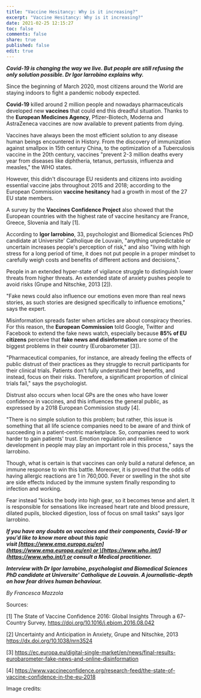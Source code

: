 ```yaml
---
title: "Vaccine Hesitancy: Why is it increasing?"
excerpt: "Vaccine Hesitancy: Why is it increasing?"
date: 2021-02-25 12:15:27
toc: false
comments: false
share: true
published: false
edit: true
---
```

***Covid-19 is changing the way we live. But people are still refusing the only solution possible. Dr Igor Iarrobino explains why.***

Since the beginning of March 2020, most citizens around the World are staying indoors to fight a pandemic nobody expected. 

**Covid-19** killed around 2 million people and nowadays pharmaceuticals developed new **vaccines** that could end this dreadful situation. Thanks to the **European Medicines Agency**, Pfizer-Biotech, Moderna and AstraZeneca vaccines are now available to prevent patients from dying.

Vaccines have always been the most efficient solution to any disease human beings encountered in History. From the discovery of immunization against smallpox in 15th century China, to the optimization of a Tuberculosis vaccine in the 20th century, vaccines "prevent 2-3 million deaths every year from diseases like diphtheria, tetanus, pertussis, influenza and measles," the WHO states.

However, this didn't discourage EU residents and citizens into avoiding essential vaccine jabs throughout 2015 and 2018; according to the European Commission **vaccine hesitancy** had a growth in most of the 27 EU state members.

A survey by the **Vaccines Confidence Project** also showed that the European countries with the highest rate of vaccine hesitancy are France, Greece, Slovenia and Italy \[1].

According to **Igor Iarrobino**, 33, psychologist and Biomedical Sciences PhD candidate at Universite' Catholique de Louvain, "anything unpredictable or uncertain increases people's perception of risk," and also "living with high stress for a long period of time, it does not put people in a proper mindset to carefully weigh costs and benefits of different actions and decisions,".

People in an extended hyper-state of vigilance struggle to distinguish lower threats from higher threats. An extended state of anxiety pushes people to avoid risks (Grupe and Nitschke, 2013 \[2]).

"Fake news could also influence our emotions even more than real news stories, as such stories are designed specifically to influence emotions," says the expert.

Misinformation spreads faster when articles are about conspiracy theories. For this reason, the **European Commission** told Google, Twitter and Facebook to extend the fake news watch, especially because **85% of EU citizens** perceive that **fake news and disinformation** are some of the biggest problems in their country (Eurobarometer \[3]).

"Pharmaceutical companies, for instance, are already feeling the effects of public distrust of their practices as they struggle to recruit participants for their clinical trials. Patients don't fully understand their benefits, and instead, focus on their risks. Therefore, a significant proportion of clinical trials fail," says the psychologist.

Distrust also occurs when local GPs are the ones who have lower confidence in vaccines, and this influences the general public, as expressed by a 2018 European Commission study \[4].

"There is no simple solution to this problem; but rather, this issue is something that all life science companies need to be aware of and think of succeeding in a patient-centric marketplace. So, companies need to work harder to gain patients' trust. Emotion regulation and resilience development in people may play an important role in this process," says the Iarrobino.

Though, what is certain is that vaccines can only build a natural defence, an immune response to win this battle. Moreover, it is proved that the odds of having allergic reactions are 1 in 760,000. Fever or swelling in the shot site are side effects induced by the immune system finally responding to infection and working. 

Fear instead "kicks the body into high gear, so it becomes tense and alert. It is responsible for sensations like increased heart rate and blood pressure, dilated pupils, blocked digestion, loss of focus on small tasks" says Igor Iarrobino.

***If you have any doubts on vaccines and their components, Covid-19 or you'd like to know more about this topic visit \[https://www.ema.europa.eu/en](https://www.ema.europa.eu/en) or \[https://www.who.int/](https://www.who.int/) or consult a Medical practitioner.***

***Interview with Dr Igor Iarrobino, psychologist and Biomedical Sciences PhD candidate at Universite' Catholique de Louvain. A journalistic-depth on how fear drives human behaviour.***

*By Francesca Mazzola*

Sources:

\[1] The State of Vaccine Confidence 2016: Global Insights Through a 67-Country Survey, <https://doi.org/10.1016/j.ebiom.2016.08.042>

\[2] Uncertainty and Anticipation in Anxiety, Grupe and Nitschke, 2013 <https://dx.doi.org/10.1038/nrn3524>

\[3] <https://ec.europa.eu/digital-single-market/en/news/final-results-eurobarometer-fake-news-and-online-disinformation>

\[4] <https://www.vaccineconfidence.org/research-feed/the-state-of-vaccine-confidence-in-the-eu-2018>



Image credits: